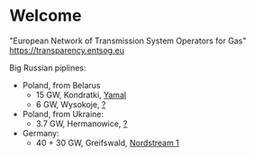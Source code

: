 # Welcome

"European Network of Transmission System Operators for Gas"
https://transparency.entsog.eu

Big Russian piplines:

 * Poland, from Belarus
   * 15 GW, Kondratki, [Yamal](https://transparency.entsog.eu/api/v1/operationalData.xlsx?forceDownload=true&pointDirection=by-tso-0001itp-00104exit,pl-tso-0001itp-00104entry&from=2021-11-13&to=2022-03-12&indicator=Physical%20Flow&periodType=hour&timezone=CET&limit=-1&dataset=1&directDownload=true)
   * 6 GW,  Wysokoje,  [?](https://transparency.entsog.eu/#/points/data?points=by-tso-0001itp-00092exit%2Cpl-tso-0002itp-00092entry&zoom=hour)
 * Poland, from Ukraine: 
   * 3.7 GW, Hermanowice, [?](https://transparency.entsog.eu/#/points/data?points=ua-tso-0001itp-10008exit%2Cua-tso-0001itp-10008entry)
 * Germany:
   * 40 + 30 GW, Greifswald, [Nordstream 1](https://transparency.entsog.eu/#/points/data?points=ru-tso-0002itp-00120exit%2Cde-tso-0018itp-00297entry%2Cde-tso-0016itp-00251entry%2Cde-tso-0005itp-00491entry%2Cde-tso-0001itp-00247entry%2Cde-tso-0015itp-00250entry%2Cde-tso-0001itp-00251entry%2Cde-tso-0020itp-00454entry%2Cde-tso-0017itp-00247entry&zoom=hour)

